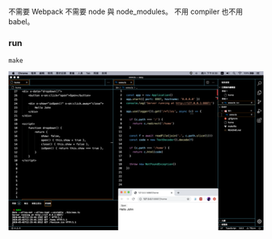 # 
不需要 Webpack 不需要 node 與 node_modules。
不用 compiler 也不用 babel。

### run
```console
make
```
![image](https://github.com/JohnKeng/Sever_use_Deno/blob/master/s.png)

